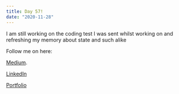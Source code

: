 ```yaml
---
title: Day 57!
date: "2020-11-28"
---
```



I am still working on the coding test I was sent whilst working on and refreshing my memory about state and such alike 





Follow me on here:


[Medium](https://medium.com/@kalemajoanna).

[LinkedIn](https://www.linkedin.com/in/joanna-e-kalema-a5a5b4136/)

[Portfolio](https://joannathedeveloper.netlify.app/)
